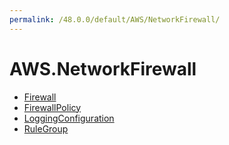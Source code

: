 ```yaml
---
permalink: /48.0.0/default/AWS/NetworkFirewall/
---
```


# AWS.NetworkFirewall



* [Firewall](Firewall.md)
* [FirewallPolicy](FirewallPolicy.md)
* [LoggingConfiguration](LoggingConfiguration.md)
* [RuleGroup](RuleGroup.md)